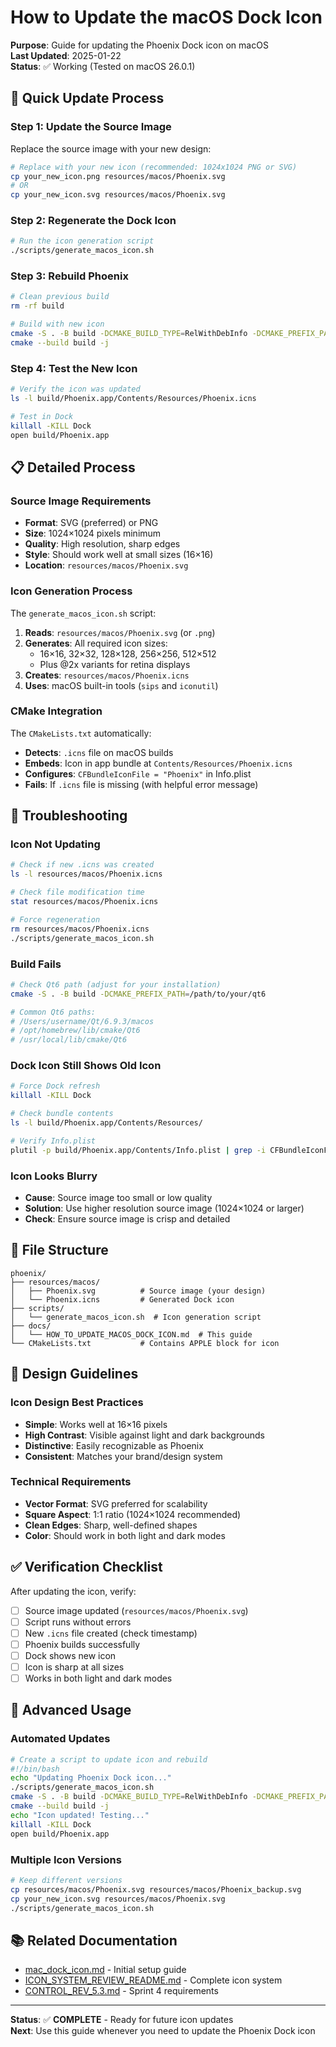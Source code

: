 # How to Update the macOS Dock Icon

**Purpose**: Guide for updating the Phoenix Dock icon on macOS  
**Last Updated**: 2025-01-22  
**Status**: ✅ Working (Tested on macOS 26.0.1)

## 🎯 **Quick Update Process**

### **Step 1: Update the Source Image**
Replace the source image with your new design:
```bash
# Replace with your new icon (recommended: 1024x1024 PNG or SVG)
cp your_new_icon.png resources/macos/Phoenix.svg
# OR
cp your_new_icon.svg resources/macos/Phoenix.svg
```

### **Step 2: Regenerate the Dock Icon**
```bash
# Run the icon generation script
./scripts/generate_macos_icon.sh
```

### **Step 3: Rebuild Phoenix**
```bash
# Clean previous build
rm -rf build

# Build with new icon
cmake -S . -B build -DCMAKE_BUILD_TYPE=RelWithDebInfo -DCMAKE_PREFIX_PATH=/Users/mark/Qt/6.9.3/macos
cmake --build build -j
```

### **Step 4: Test the New Icon**
```bash
# Verify the icon was updated
ls -l build/Phoenix.app/Contents/Resources/Phoenix.icns

# Test in Dock
killall -KILL Dock
open build/Phoenix.app
```

## 📋 **Detailed Process**

### **Source Image Requirements**
- **Format**: SVG (preferred) or PNG
- **Size**: 1024×1024 pixels minimum
- **Quality**: High resolution, sharp edges
- **Style**: Should work well at small sizes (16×16)
- **Location**: `resources/macos/Phoenix.svg`

### **Icon Generation Process**
The `generate_macos_icon.sh` script:
1. **Reads**: `resources/macos/Phoenix.svg` (or `.png`)
2. **Generates**: All required icon sizes:
   - 16×16, 32×32, 128×128, 256×256, 512×512
   - Plus @2x variants for retina displays
3. **Creates**: `resources/macos/Phoenix.icns`
4. **Uses**: macOS built-in tools (`sips` and `iconutil`)

### **CMake Integration**
The `CMakeLists.txt` automatically:
- **Detects**: `.icns` file on macOS builds
- **Embeds**: Icon in app bundle at `Contents/Resources/Phoenix.icns`
- **Configures**: `CFBundleIconFile = "Phoenix"` in Info.plist
- **Fails**: If `.icns` file is missing (with helpful error message)

## 🔧 **Troubleshooting**

### **Icon Not Updating**
```bash
# Check if new .icns was created
ls -l resources/macos/Phoenix.icns

# Check file modification time
stat resources/macos/Phoenix.icns

# Force regeneration
rm resources/macos/Phoenix.icns
./scripts/generate_macos_icon.sh
```

### **Build Fails**
```bash
# Check Qt6 path (adjust for your installation)
cmake -S . -B build -DCMAKE_PREFIX_PATH=/path/to/your/qt6

# Common Qt6 paths:
# /Users/username/Qt/6.9.3/macos
# /opt/homebrew/lib/cmake/Qt6
# /usr/local/lib/cmake/Qt6
```

### **Dock Icon Still Shows Old Icon**
```bash
# Force Dock refresh
killall -KILL Dock

# Check bundle contents
ls -l build/Phoenix.app/Contents/Resources/

# Verify Info.plist
plutil -p build/Phoenix.app/Contents/Info.plist | grep -i CFBundleIconFile
```

### **Icon Looks Blurry**
- **Cause**: Source image too small or low quality
- **Solution**: Use higher resolution source image (1024×1024 or larger)
- **Check**: Ensure source image is crisp and detailed

## 📁 **File Structure**

```
phoenix/
├── resources/macos/
│   ├── Phoenix.svg          # Source image (your design)
│   └── Phoenix.icns         # Generated Dock icon
├── scripts/
│   └── generate_macos_icon.sh  # Icon generation script
├── docs/
│   └── HOW_TO_UPDATE_MACOS_DOCK_ICON.md  # This guide
└── CMakeLists.txt           # Contains APPLE block for icon
```

## 🎨 **Design Guidelines**

### **Icon Design Best Practices**
- **Simple**: Works well at 16×16 pixels
- **High Contrast**: Visible against light and dark backgrounds
- **Distinctive**: Easily recognizable as Phoenix
- **Consistent**: Matches your brand/design system

### **Technical Requirements**
- **Vector Format**: SVG preferred for scalability
- **Square Aspect**: 1:1 ratio (1024×1024 recommended)
- **Clean Edges**: Sharp, well-defined shapes
- **Color**: Should work in both light and dark modes

## ✅ **Verification Checklist**

After updating the icon, verify:
- [ ] Source image updated (`resources/macos/Phoenix.svg`)
- [ ] Script runs without errors
- [ ] New `.icns` file created (check timestamp)
- [ ] Phoenix builds successfully
- [ ] Dock shows new icon
- [ ] Icon is sharp at all sizes
- [ ] Works in both light and dark modes

## 🚀 **Advanced Usage**

### **Automated Updates**
```bash
# Create a script to update icon and rebuild
#!/bin/bash
echo "Updating Phoenix Dock icon..."
./scripts/generate_macos_icon.sh
cmake -S . -B build -DCMAKE_BUILD_TYPE=RelWithDebInfo -DCMAKE_PREFIX_PATH=/Users/mark/Qt/6.9.3/macos
cmake --build build -j
echo "Icon updated! Testing..."
killall -KILL Dock
open build/Phoenix.app
```

### **Multiple Icon Versions**
```bash
# Keep different versions
cp resources/macos/Phoenix.svg resources/macos/Phoenix_backup.svg
cp your_new_icon.svg resources/macos/Phoenix.svg
./scripts/generate_macos_icon.sh
```

## 📚 **Related Documentation**

- [mac_dock_icon.md](mac_dock_icon.md) - Initial setup guide
- [ICON_SYSTEM_REVIEW_README.md](../ICON_SYSTEM_REVIEW_README.md) - Complete icon system
- [CONTROL_REV_5.3.md](sprint4/CONTROL_REV_5.3.md) - Sprint 4 requirements

---

**Status**: ✅ **COMPLETE** - Ready for future icon updates  
**Next**: Use this guide whenever you need to update the Phoenix Dock icon

